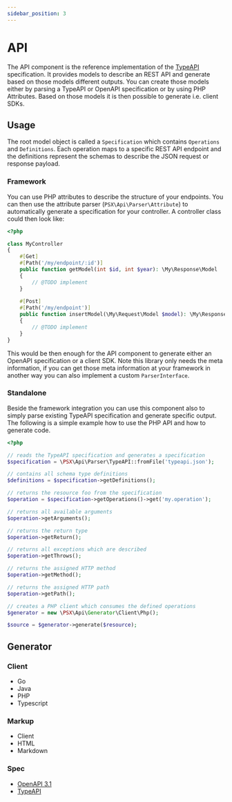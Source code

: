 ```yaml
---
sidebar_position: 3
---
```


# API

The API component is the reference implementation of the [TypeAPI](http://typeapi.org/) specification.
It provides models to describe an REST API and generate based on those models different outputs. You can create those
models either by parsing a TypeAPI or OpenAPI specification or by using PHP Attributes. Based on those models it is then
possible to generate i.e. client SDKs.

## Usage

The root model object is called a `Specification` which contains `Operations` and `Definitions`. Each operation
maps to a specific REST API endpoint and the definitions represent the schemas to describe the JSON request or response
payload.

### Framework

You can use PHP attributes to describe the structure of your endpoints. You can then use the attribute parser (`PSX\Api\Parser\Attribute`)
to automatically generate a specification for your controller. A controller class could then look like:

```php
<?php

class MyController
{
    #[Get]
    #[Path('/my/endpoint/:id')]
    public function getModel(int $id, int $year): \My\Response\Model
    {
        // @TODO implement
    }
    
    #[Post]
    #[Path('/my/endpoint')]
    public function insertModel(\My\Request\Model $model): \My\Response\Model
    {
        // @TODO implement
    }
}

```

This would be then enough for the API component to generate either an OpenAPI specification or a client SDK.
Note this library only needs the meta information, if you can get those meta information at your framework in another
way you can also implement a custom `ParserInterface`.

### Standalone

Beside the framework integration you can use this component also to simply parse existing TypeAPI specification and
generate specific output. The following is a simple example how to use the PHP API and how to generate code.

```php
<?php

// reads the TypeAPI specification and generates a specification
$specification = \PSX\Api\Parser\TypeAPI::fromFile('typeapi.json');

// contains all schema type definitions
$definitions = $specification->getDefinitions();

// returns the resource foo from the specification
$operation = $specification->getOperations()->get('my.operation');

// returns all available arguments
$operation->getArguments();

// returns the return type
$operation->getReturn();

// returns all exceptions which are described
$operation->getThrows();

// returns the assigned HTTP method
$operation->getMethod();

// returns the assigned HTTP path
$operation->getPath();

// creates a PHP client which consumes the defined operations
$generator = new \PSX\Api\Generator\Client\Php();

$source = $generator->generate($resource);

```

## Generator

### Client

- Go
- Java
- PHP
- Typescript

### Markup

- Client
- HTML
- Markdown

### Spec

- [OpenAPI 3.1](https://github.com/OAI/OpenAPI-Specification/blob/main/versions/3.1.0.md)
- [TypeAPI](https://typeapi.org/)
